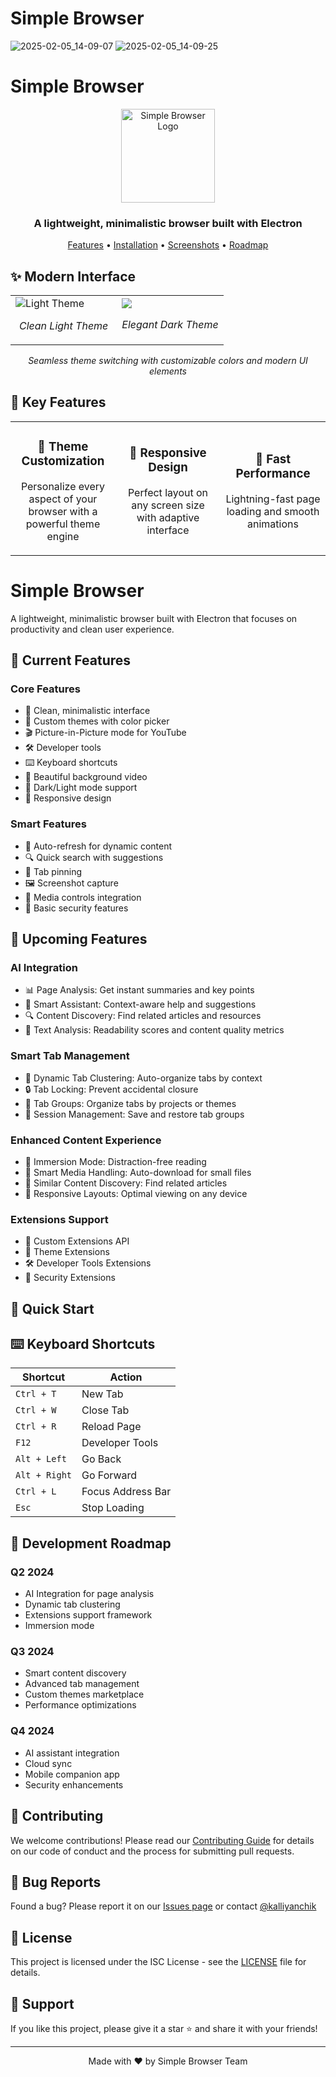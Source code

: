 # Simple Browser


![2025-02-05_14-09-07](https://github.com/user-attachments/assets/bf7212f7-711f-4e90-9fcf-0ee897f7184b)
![2025-02-05_14-09-25](https://github.com/user-attachments/assets/919f8d36-ff48-42b8-bb4c-7125b02e0fb3)

# Simple Browser

<div align="center">
  <img src="screenshots/logo.png" alt="Simple Browser Logo" width="150"/>
  
  <h3>A lightweight, minimalistic browser built with Electron</h3>

  <p>
    <a href="#features">Features</a> •
    <a href="#installation">Installation</a> •
    <a href="#screenshots">Screenshots</a> •
    <a href="#roadmap">Roadmap</a>
  </p>
</div>

## ✨ Modern Interface

<table>
  <tr>
    <td width="50%">
      <img src="![2025-02-05_14-09-07](https://github.com/user-attachments/assets/bf7212f7-711f-4e90-9fcf-0ee897f7184b)" alt="Light Theme" />
      <p align="center"><em>Clean Light Theme</em></p>
    </td>
    <td width="50%">
      <img src="![2025-02-05_14-09-25](https://github.com/user-attachments/assets/919f8d36-ff48-42b8-bb4c-7125b02e0fb3)" />
      <p align="center"><em>Elegant Dark Theme</em></p>
    </td>
  </tr>
</table>

<p align="center">
  <em>Seamless theme switching with customizable colors and modern UI elements</em>
</p>

## 🎯 Key Features

<table>
  <tr>
    <td width="33%">
      <h3 align="center">🎨 Theme Customization</h3>
      <p align="center">Personalize every aspect of your browser with a powerful theme engine</p>
    </td>
    <td width="33%">
      <h3 align="center">📱 Responsive Design</h3>
      <p align="center">Perfect layout on any screen size with adaptive interface</p>
    </td>
    <td width="33%">
      <h3 align="center">🚀 Fast Performance</h3>
      <p align="center">Lightning-fast page loading and smooth animations</p>
    </td>
  </tr>
</table>





# Simple Browser

A lightweight, minimalistic browser built with Electron that focuses on productivity and clean user experience.

## 🚀 Current Features

### Core Features
- 🎯 Clean, minimalistic interface
- 🎨 Custom themes with color picker
- 🎬 Picture-in-Picture mode for YouTube
- 🛠️ Developer tools
- ⌨️ Keyboard shortcuts
- 🎥 Beautiful background video
- 🌙 Dark/Light mode support
- 📱 Responsive design

### Smart Features
- 🔄 Auto-refresh for dynamic content
- 🔍 Quick search with suggestions
- 📌 Tab pinning
- 🖼️ Screenshot capture
- 🎵 Media controls integration
- 🔐 Basic security features

## 🔮 Upcoming Features

### AI Integration
- 📊 Page Analysis: Get instant summaries and key points
- 💬 Smart Assistant: Context-aware help and suggestions
- 🔍 Content Discovery: Find related articles and resources
- 📝 Text Analysis: Readability scores and content quality metrics

### Smart Tab Management
- 🎯 Dynamic Tab Clustering: Auto-organize tabs by context
- 🔒 Tab Locking: Prevent accidental closure
- 📂 Tab Groups: Organize tabs by projects or themes
- 💾 Session Management: Save and restore tab groups

### Enhanced Content Experience
- 📖 Immersion Mode: Distraction-free reading
- 🎥 Smart Media Handling: Auto-download for small files
- 🔄 Similar Content Discovery: Find related articles
- 📱 Responsive Layouts: Optimal viewing on any device

### Extensions Support
- 🧩 Custom Extensions API
- 🎨 Theme Extensions
- 🛠️ Developer Tools Extensions
- 🔐 Security Extensions

## 🚀 Quick Start


## ⌨️ Keyboard Shortcuts
| Shortcut | Action |
|----------|--------|
| `Ctrl + T` | New Tab |
| `Ctrl + W` | Close Tab |
| `Ctrl + R` | Reload Page |
| `F12` | Developer Tools |
| `Alt + Left` | Go Back |
| `Alt + Right` | Go Forward |
| `Ctrl + L` | Focus Address Bar |
| `Esc` | Stop Loading |

## 🎯 Development Roadmap

### Q2 2024
- AI Integration for page analysis
- Dynamic tab clustering
- Extensions support framework
- Immersion mode

### Q3 2024
- Smart content discovery
- Advanced tab management
- Custom themes marketplace
- Performance optimizations

### Q4 2024
- AI assistant integration
- Cloud sync
- Mobile companion app
- Security enhancements

## 🤝 Contributing
We welcome contributions! Please read our [Contributing Guide](CONTRIBUTING.md) for details on our code of conduct and the process for submitting pull requests.

## 🐛 Bug Reports
Found a bug? Please report it on our [Issues page](https://github.com/yourusername/simple-browser/issues) or contact [@kalliyanchik](https://t.me/kalliyanchik)

## 📝 License
This project is licensed under the ISC License - see the [LICENSE](LICENSE) file for details.

## 🌟 Support
If you like this project, please give it a star ⭐️ and share it with your friends!

---

<p align="center">Made with ❤️ by Simple Browser Team</p>

